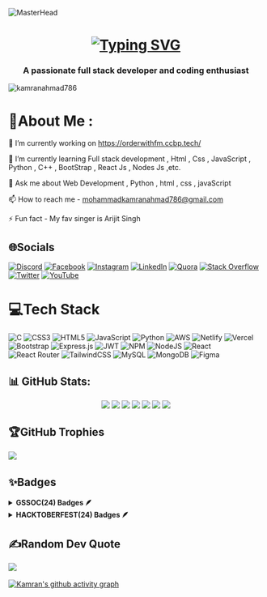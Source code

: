 ![MasterHead](https://repository-images.githubusercontent.com/588181932/e36ec678-7984-4cdd-8e4c-a3932772ff8e)
<h1 align="center"><a href="https://git.io/typing-svg"><img src="https://readme-typing-svg.demolab.com?font=Fira+Code&pause=500&random=false&width=435&lines=Hi+%F0%9F%91%8B%2C+I'm+Kamran+Ahmad;A+Passionate+full+stack+developer👨‍💻+;Coding+enthusiast+;Problem+solver+;Excited+to+solve+real-world+problem+;" alt="Typing SVG" /></a></h1>
<h3 align="center">A passionate full stack developer and coding enthusiast</h3>
<!-- <img align="right" alt="Coding" width="400" src="https://cdn.dribbble.com/users/1162077/screenshots/3848914/programmer.gif"> -->

<p align="left"> <img src="https://komarev.com/ghpvc/?username=kamranahmad786&label=Profile%20views&color=0e75b6&style=flat" alt="kamranahmad786" /> </p>


# 💫About Me :
🔭 I’m currently working on https://orderwithfm.ccbp.tech/

🌱 I’m currently learning Full stack development , Html , Css , JavaScript , Python , C++ , BootStrap , React Js , Nodes Js ,etc.

💬 Ask me about Web Development , Python , html , css , javaScript

 📫 How to reach me - mohammadkamranahmad786@gmail.com

⚡ Fun fact -  My fav singer is Arijit Singh 

## 🌐Socials
[![Discord](https://img.shields.io/badge/Discord-%237289DA.svg?logo=discord&logoColor=white)](htttps://discord.gg/kamranahmad_39989) [![Facebook](https://img.shields.io/badge/Facebook-%231877F2.svg?logo=Facebook&logoColor=white)](https://facebook.com/https://www.facebook.com/profile.php?id=100008983473183&mibextid=ZbWKwL) [![Instagram](https://img.shields.io/badge/Instagram-%23E4405F.svg?logo=Instagram&logoColor=white)](https://instagram.com/https://www.instagram.com/kamran_ahmad.092) [![LinkedIn](https://img.shields.io/badge/LinkedIn-%230077B5.svg?logo=linkedin&logoColor=white)](https://linkedin.com/in/https://www.linkedin.com/in/mdkamranahmad/) [![Quora](https://img.shields.io/badge/Quora-%23B92B27.svg?logo=Quora&logoColor=white)](https://quora.com/profile/https://www.quora.com/profile/Kamran-Ahmad-424) [![Stack Overflow](https://img.shields.io/badge/-Stackoverflow-FE7A16?logo=stack-overflow&logoColor=white)](https://stackoverflow.com/users/24956475) [![Twitter](https://img.shields.io/badge/Twitter-%231DA1F2.svg?logo=Twitter&logoColor=white)](https://twitter.com/https://twitter.com/MdkamranAhmad13) [![YouTube](https://img.shields.io/badge/YouTube-%23FF0000.svg?logo=YouTube&logoColor=white)](https://youtube.com/c/@kamranahmad786) 

# 💻Tech Stack
![C](https://img.shields.io/badge/c-%2300599C.svg?style=for-the-badge&logo=c&logoColor=white) ![CSS3](https://img.shields.io/badge/css3-%231572B6.svg?style=for-the-badge&logo=css3&logoColor=white) ![HTML5](https://img.shields.io/badge/html5-%23E34F26.svg?style=for-the-badge&logo=html5&logoColor=white) ![JavaScript](https://img.shields.io/badge/javascript-%23323330.svg?style=for-the-badge&logo=javascript&logoColor=%23F7DF1E) ![Python](https://img.shields.io/badge/python-3670A0?style=for-the-badge&logo=python&logoColor=ffdd54) ![AWS](https://img.shields.io/badge/AWS-%23FF9900.svg?style=for-the-badge&logo=amazon-aws&logoColor=white) ![Netlify](https://img.shields.io/badge/netlify-%23000000.svg?style=for-the-badge&logo=netlify&logoColor=#00C7B7) ![Vercel](https://img.shields.io/badge/vercel-%23000000.svg?style=for-the-badge&logo=vercel&logoColor=white) ![Bootstrap](https://img.shields.io/badge/bootstrap-%23563D7C.svg?style=for-the-badge&logo=bootstrap&logoColor=white) ![Express.js](https://img.shields.io/badge/express.js-%23404d59.svg?style=for-the-badge&logo=express&logoColor=%2361DAFB) ![JWT](https://img.shields.io/badge/JWT-black?style=for-the-badge&logo=JSON%20web%20tokens) ![NPM](https://img.shields.io/badge/NPM-%23000000.svg?style=for-the-badge&logo=npm&logoColor=white) ![NodeJS](https://img.shields.io/badge/node.js-6DA55F?style=for-the-badge&logo=node.js&logoColor=white) ![React](https://img.shields.io/badge/react-%2320232a.svg?style=for-the-badge&logo=react&logoColor=%2361DAFB) ![React Router](https://img.shields.io/badge/React_Router-CA4245?style=for-the-badge&logo=react-router&logoColor=white) ![TailwindCSS](https://img.shields.io/badge/tailwindcss-%2338B2AC.svg?style=for-the-badge&logo=tailwind-css&logoColor=white) ![MySQL](https://img.shields.io/badge/mysql-%2300f.svg?style=for-the-badge&logo=mysql&logoColor=white) ![MongoDB](https://img.shields.io/badge/MongoDB-%234ea94b.svg?style=for-the-badge&logo=mongodb&logoColor=white) 	![Figma](https://img.shields.io/badge/figma-%23F24E1E.svg?style=for-the-badge&logo=figma&logoColor=white)

## 📊 GitHub Stats:

<div align="center">

<img height="155em" src="https://github-profile-summary-cards.vercel.app/api/cards/profile-details?username=kamranahmad786&theme=radical">
<img height="155em" src="https://github-profile-summary-cards.vercel.app/api/cards/stats?username=kamranahmad786&theme=radical">
<img height="155em" src="https://github-profile-summary-cards.vercel.app/api/cards/repos-per-language?username=kamranahmad786&theme=radical">
<img height="160em" src="https://github-profile-summary-cards.vercel.app/api/cards/most-commit-language?username=kamranahmad786&theme=radical">
<img height="155em" src="https://github-profile-summary-cards.vercel.app/api/cards/productive-time?username=kamranahmad786&theme=radical&utcOffset=8">
<img height="166em" src="https://github-readme-stats.vercel.app/api?username=kamranahmad786&theme=radical&hide_border=false&include_all_commits=false&count_private=false">
<img height="166em" src="https://github-readme-streak-stats.herokuapp.com/?user=kamranahmad786&theme=radical">

</div><be>


## 🏆GitHub Trophies
![](https://github-trophies.vercel.app/?username=kamranahmad786&theme=radical&no-frame=false&no-bg=false&margin-w=4)

## ✨Badges
<details>	
 <summary><b>GSSOC(24) Badges 🪶</b></summary><br>
<div style='display:flex; align-items:center; gap: 10px;' align='center'><a href="https://gssoc.girlscript.tech/leaderboard">
<img src="https://raw.githubusercontent.com/GSSoC24/Postman-Challenge/main/docs/assets/Postman%20White.png" width="100px" height="100px" />
  <img src="https://raw.githubusercontent.com/GSSoC24/Postman-Challenge/main/docs/assets/1.png" width="100px" height="100px" />
  <img src="https://raw.githubusercontent.com/GSSoC24/Postman-Challenge/main/docs/assets/2.png" width="100px" height="100px" />
  <img src="https://raw.githubusercontent.com/GSSoC24/Postman-Challenge/main/docs/assets/3.png" width="100px" height="100px" />
  <img src="https://raw.githubusercontent.com/GSSoC24/Postman-Challenge/main/docs/assets/4.png" width="100px" height="100px" />
  <img src="https://raw.githubusercontent.com/GSSoC24/Postman-Challenge/main/docs/assets/5.png" width="100px" height="100px" />
  <img src="https://raw.githubusercontent.com/GSSoC24/Postman-Challenge/main/docs/assets/6.png" width="105px" height="105px" />
  <img src="https://raw.githubusercontent.com/GSSoC24/Postman-Challenge/main/docs/assets/7.png" width="100px" height="100px" />
  <img src="https://raw.githubusercontent.com/GSSoC24/Postman-Challenge/main/docs/assets/8.png" width="100px" height="100px" />
  <img src="https://raw.githubusercontent.com/GSSoC24/Contributor/refs/heads/main/assets/Code%20Luminary.png" width="105px" height="105px" />
  <img src="https://raw.githubusercontent.com/GSSoC24/Contributor/refs/heads/main/assets/Git%20Explorer.png" width="100px" height="100px" />
  <img src="https://raw.githubusercontent.com/GSSoC24/Contributor/refs/heads/main/assets/Pull%20Expert.png" width="100px" height="100px" /></a>
</div>
</details>

<details>	
 <summary><b>HACKTOBERFEST(24) Badges 🪶</b></summary><br>
<div style='display:flex; align-items:center; gap: 10px;' align='center'>
<img src="https://firebasestorage.googleapis.com/v0/b/fir-project-start-11f6f.appspot.com/o/HacktoberFestReg.png?alt=media&token=0a2c423f-bbd1-4e62-abbd-42375f20cf96" width="100px" height="100px" />
  <img src="https://firebasestorage.googleapis.com/v0/b/fir-project-start-11f6f.appspot.com/o/Contro1.png?alt=media&token=7194c4c0-84f3-4200-9ce7-8fc712d41708" width="100px" height="100px" />
  <img src="https://firebasestorage.googleapis.com/v0/b/fir-project-start-11f6f.appspot.com/o/Contro2.png?alt=media&token=2041342c-7ec5-4267-9b4e-97f4ec5c4090" width="100px" height="100px" />
  <img src="https://firebasestorage.googleapis.com/v0/b/fir-project-start-11f6f.appspot.com/o/contro3.png?alt=media&token=2a68eca4-eef5-4b49-9953-3a2734f9cba3" width="100px" height="100px" />
  <img src="https://firebasestorage.googleapis.com/v0/b/fir-project-start-11f6f.appspot.com/o/Contro4.png?alt=media&token=878871fa-b9cd-44bf-8962-caac3e448163" width="100px" height="100px" />
</div>
</details>




## ✍️Random Dev Quote
![](https://quotes-github-readme.vercel.app/api?type=horizontal&theme=dark)



[![Kamran's github activity graph](https://github-readme-activity-graph.vercel.app/graph?username=kamranahmad786&bg_color=ffffff&color=708090&line=24292e&point=24292e&area=true&hide_border=true)](https://github.com/kamranahmad786/kamranahmad786/github-readme-activity-graph)

